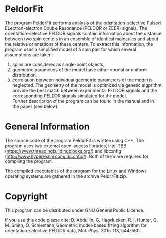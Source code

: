 PeldorFit
=========
The program PeldorFit performs analysis of the orientation-selective Pulsed ELectron-electron Double Resonance (PELDOR or DEER) signals. The orientation-selective PELDOR signals contain information about the distance between two spin centers in an ensemble of identical molecules and about the relative orientations of these centers. To extract this information, the program uses a simplified model of a spin pair for which several assumptions are taken:
1) spins are considered as single-point objects, 
2) geometric parameters of the model have either normal or uniform distribution, 
3) correlation between individual geometric parameters of the model is neglected.
The geometry of the model is optimized via genetic algprithm provide the best match between experimental PELDOR signals and the corresponding PELDOR signals simulated for the model.  
Further description of the program can be found in the manual and in the paper (see below).

General Information
=========
The source code of the program PeldorFit is written using C++. The program uses two external open-access libraries, Intel TBB (https://www.threadingbuildingblocks.org/) and libconfig (http://www.hyperrealm.com/libconfig/). Both of them are required for compiling the program.

The compiled executables of the program for the Linux and Windows operating systems are gathered in the archive PeldorFit.zip.

Copyright
=========
This program can be distributed under GNU General Public License.

If you use this code please cite:
D. Abdullin, G. Hagelueken, R. I. Hunter, G. M. Smith, O. Schiemann, Geometric model-based fitting algorithm for orientation-selective PELDOR data, Mol. Phys. 2015, 113, 544-560.
